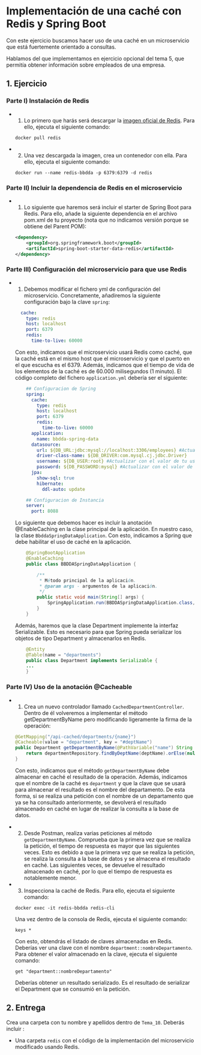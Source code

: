 # Implementación de una caché con Redis y Spring Boot

Con este ejercicio buscamos hacer uso de una caché en un microservicio que está fuertemente orientado a consultas.

Hablamos del que implementamos en ejercicio opcional del tema 5, que permitía obtener información sobre empleados de una empresa.

## 1. Ejercicio

### Parte I) Instalación de Redis
- 1) Lo primero que harás será descargar la [imagen oficial de Redis](https://hub.docker.com/_/redis). Para ello, ejecuta el siguiente comando:
   ```
   docker pull redis
   ```
- 2) Una vez descargada la imagen, crea un contenedor con ella. Para ello, ejecuta el siguiente comando:
    ```
    docker run --name redis-bbdda -p 6379:6379 -d redis
    ```

### Parte II) Incluir la dependencia de Redis en el microservicio
- 1) Lo siguiente que haremos será incluir el starter de Spring Boot para Redis. Para ello, añade la siguiente dependencia en el archivo pom.xml de tu proyecto (nota que no indicamos versión porque se obtiene del Parent POM):
    ```xml
    <dependency>
        <groupId>org.springframework.boot</groupId>
        <artifactId>spring-boot-starter-data-redis</artifactId>
    </dependency>
    ```

### Parte III) Configuración del microservicio para que use Redis
- 1) Debemos modificar el fichero yml de configuración del microservicio. Concretamente, añadiremos la siguiente configuración bajo la clave ``spring``:
    ```yml
      cache:
        type: redis
        host: localhost
        port: 6379
        redis:
          time-to-live: 60000
    ```
    Con esto, indicamos que el microservicio usará Redis como caché, que la caché está en el mismo host que el microservicio y que el puerto en el que escucha es el 6379. Además, indicamos que el tiempo de vida de los elementos de la caché es de 60.000 milisegundos (1 minuto). El código completo del fichero ``application.yml`` debería ser el siguiente:
    ```yml
        ## Configuracion de Spring
        spring:
          cache:
            type: redis
            host: localhost
            port: 6379
            redis:
              time-to-live: 60000
          application:
            name: bbdda-spring-data
          datasource:
            url: ${DB_URL:jdbc:mysql://localhost:3306/employees} #Actualizar con el valor de tu despliegue local de MySQL.
            driver-class-name: ${DB_DRIVER:com.mysql.cj.jdbc.Driver}
            username: ${DB_USER:root} #Actualizar con el valor de tu usuario.
            password: ${DB_PASSWORD:mysql} #Actualizar con el valor de tu contraseña de root.
          jpa:
            show-sql: true
            hibernate:
              ddl-auto: update

        ## Configuracion de Instancia
        server:
          port: 8088
    ```
  Lo siguiente que debemos hacer es incluir la anotación @EnableCaching en la clase principal de la aplicación. En nuestro caso, la clase ``BbddaSpringDataApplication``. Con esto, indicamos a Spring que debe habilitar el uso de caché en la aplicación.
    ```java
        @SpringBootApplication
        @EnableCaching
        public class BBDDASpringDataApplication {

        	/**
        	 * Método principal de la aplicación.
        	 * @param args - argumentos de la aplicación.
        	 */
        	public static void main(String[] args) {
        		SpringApplication.run(BBDDASpringDataApplication.class, args);
        	}
        }
    ```
  Además, haremos que la clase Department implemente la interfaz Serializable. Esto es necesario para que Spring pueda serializar los objetos de tipo Department y almacenarlos en Redis.
    ```java
        @Entity
        @Table(name = "departments")
        public class Department implements Serializable {
        ...
        }
    ```

### Parte IV) Uso de la anotación @Cacheable

- 1) Crea un nuevo controlador llamado ``CachedDepartmentController``. Dentro de él volveremos a implementar el método getDepartmentByName pero modificando ligeramente la firma de la operación:
    ```java
  @GetMapping("/api-cached/departments/{name}")
    @Cacheable(value = "department", key = "#deptName")
    public Department getDepartmentByName(@PathVariable("name") String deptName) {
        return departmentRepository.findByDeptName(deptName).orElse(null);
    }
  ``` 
  Con esto, indicamos que el método ``getDepartmentByName`` debe almacenar en caché el resultado de la operación. Además, indicamos que el nombre de la caché es ``department`` y que la clave que se usará para almacenar el resultado es el nombre del departamento. De esta forma, si se realiza una petición con el nombre de un departamento que ya se ha consultado anteriormente, se devolverá el resultado almacenado en caché en lugar de realizar la consulta a la base de datos.

- 2) Desde Postman, realiza varias peticiones al método ``getDepartmentByName``. Comprueba que la primera vez que se realiza la petición, el tiempo de respuesta es mayor que las siguientes veces. Esto es debido a que la primera vez que se realiza la petición, se realiza la consulta a la base de datos y se almacena el resultado en caché. Las siguientes veces, se devuelve el resultado almacenado en caché, por lo que el tiempo de respuesta es notablemente menor.

- 3) Inspecciona la caché de Redis. Para ello, ejecuta el siguiente comando:
    ```
    docker exec -it redis-bbdda redis-cli
    ```
    Una vez dentro de la consola de Redis, ejecuta el siguiente comando:
    ```
    keys *
    ```
    Con esto, obtendrás el listado de claves almacenadas en Redis. Deberías ver una clave con el nombre ``department::nombreDepartamento``. Para obtener el valor almacenado en la clave, ejecuta el siguiente comando:
    ```
    get "department::nombreDepartamento"
    ```
    Deberías obtener un resultado serializado. Es el resultado de serializar el Department que se consumió en la petición.

## 2. Entrega

Crea una carpeta con tu nombre y apellidos dentro de ``Tema_10``. Deberás incluir :

- Una carpeta ``redis`` con el código de la implementación del microservicio modificado usando Redis.